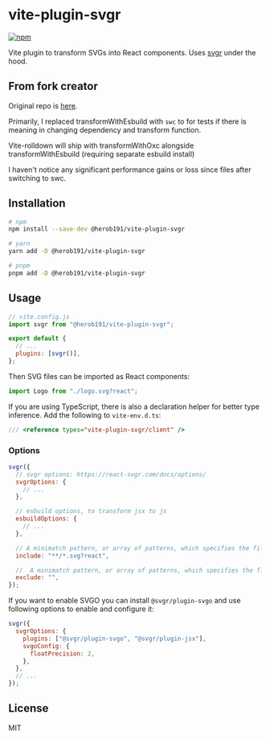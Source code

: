# vite-plugin-svgr

[![npm](https://img.shields.io/npm/v/vite-plugin-svgr.svg)](https://www.npmjs.com/package/vite-plugin-svgr)

Vite plugin to transform SVGs into React components. Uses [svgr](https://github.com/gregberge/svgr) under the hood.

## From fork creator

Original repo is [here](https://github.com/pd4d10/vite-plugin-svgr).

Primarily, I replaced transformWithEsbuild with `swc` to for tests if there is meaning in changing dependency and transform function.

Vite-rolldown will ship with transformWithOxc alongside transformWithEsbuild (requiring separate esbuild install)

I haven't notice any significant performance gains or loss since files after switching to swc.

## Installation

```sh
# npm
npm install --save-dev @herob191/vite-plugin-svgr

# yarn
yarn add -D @herob191/vite-plugin-svgr

# pnpm
pnpm add -D @herob191/vite-plugin-svgr
```

## Usage

```js
// vite.config.js
import svgr from "@herob191/vite-plugin-svgr";

export default {
  // ...
  plugins: [svgr()],
};
```

Then SVG files can be imported as React components:

```js
import Logo from "./logo.svg?react";
```

If you are using TypeScript, there is also a declaration helper for better type inference. Add the following to `vite-env.d.ts`:

```ts
/// <reference types="vite-plugin-svgr/client" />
```

### Options

```js
svgr({
  // svgr options: https://react-svgr.com/docs/options/
  svgrOptions: {
    // ...
  },

  // esbuild options, to transform jsx to js
  esbuildOptions: {
    // ...
  },

  // A minimatch pattern, or array of patterns, which specifies the files in the build the plugin should include.
  include: "**/*.svg?react",

  //  A minimatch pattern, or array of patterns, which specifies the files in the build the plugin should ignore. By default no files are ignored.
  exclude: "",
});
```

If you want to enable SVGO you can install `@svgr/plugin-svgo` and use following options to enable and configure it:

```js
svgr({
  svgrOptions: {
    plugins: ["@svgr/plugin-svgo", "@svgr/plugin-jsx"],
    svgoConfig: {
      floatPrecision: 2,
    },
  },
  // ...
});
```

## License

MIT
